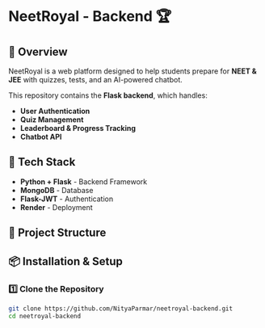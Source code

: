 # NeetRoyal - Backend 🏆

## 📌 Overview
NeetRoyal is a web platform designed to help students prepare for **NEET & JEE** with quizzes, tests, and an AI-powered chatbot.  

This repository contains the **Flask backend**, which handles:
- **User Authentication**
- **Quiz Management**
- **Leaderboard & Progress Tracking**
- **Chatbot API**

## 🚀 Tech Stack
- **Python + Flask** - Backend Framework
- **MongoDB** - Database
- **Flask-JWT** - Authentication
- **Render** - Deployment

## 📂 Project Structure

## 📦 Installation & Setup

### **1️⃣ Clone the Repository**
```sh
git clone https://github.com/NityaParmar/neetroyal-backend.git
cd neetroyal-backend
